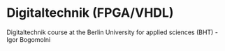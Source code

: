 # Digitaltechnik (FPGA/VHDL)
Digitaltechnik course at the Berlin University for applied sciences (BHT) - Igor Bogomolni

